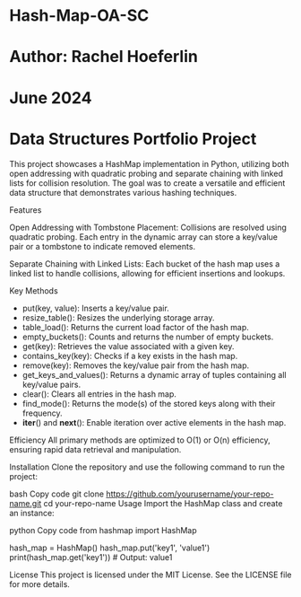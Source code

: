 # Hash-Map-OA-SC
# Author: Rachel Hoeferlin
# June 2024
# Data Structures Portfolio Project

This project showcases a HashMap implementation in Python, utilizing both open addressing with quadratic probing and separate chaining with linked lists for collision resolution. The goal was to create a versatile and efficient data structure that demonstrates various hashing techniques.

Features

Open Addressing with Tombstone Placement:
Collisions are resolved using quadratic probing.
Each entry in the dynamic array can store a key/value pair or a tombstone to indicate removed elements.

Separate Chaining with Linked Lists:
Each bucket of the hash map uses a linked list to handle collisions, allowing for efficient insertions and lookups.

Key Methods

- put(key, value): Inserts a key/value pair.
- resize_table(): Resizes the underlying storage array.
- table_load(): Returns the current load factor of the hash map.
- empty_buckets(): Counts and returns the number of empty buckets.
- get(key): Retrieves the value associated with a given key.
- contains_key(key): Checks if a key exists in the hash map.
- remove(key): Removes the key/value pair from the hash map.
- get_keys_and_values(): Returns a dynamic array of tuples containing all key/value pairs.
- clear(): Clears all entries in the hash map.
- find_mode(): Returns the mode(s) of the stored keys along with their frequency.
- __iter__() and __next__(): Enable iteration over active elements in the hash map.

Efficiency
All primary methods are optimized to O(1) or O(n) efficiency, ensuring rapid data retrieval and manipulation.

Installation
Clone the repository and use the following command to run the project:

bash
Copy code
git clone https://github.com/yourusername/your-repo-name.git
cd your-repo-name
Usage
Import the HashMap class and create an instance:

python
Copy code
from hashmap import HashMap

hash_map = HashMap()
hash_map.put('key1', 'value1')
print(hash_map.get('key1'))  # Output: value1


License
This project is licensed under the MIT License. See the LICENSE file for more details.
